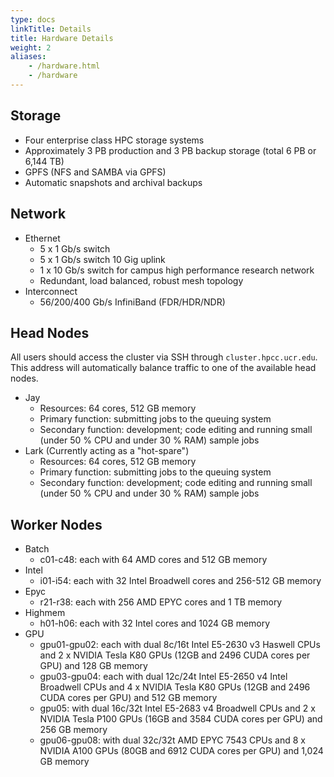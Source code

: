 ```yaml
---
type: docs
linkTitle: Details
title: Hardware Details
weight: 2
aliases:
    - /hardware.html
    - /hardware
---
```


## Storage
* Four enterprise class HPC storage systems
* Approximately 3 PB production and 3 PB backup storage (total 6 PB or 6,144 TB)
* GPFS (NFS and SAMBA via GPFS)
* Automatic snapshots and archival backups

## Network
* Ethernet
    * 5 x 1 Gb/s switch
    * 5 x 1 Gb/s switch 10 Gig uplink
    * 1 x 10 Gb/s switch for campus high performance research network
    * Redundant, load balanced, robust mesh topology
* Interconnect
    * 56/200/400 Gb/s InfiniBand (FDR/HDR/NDR)

## Head Nodes
All users should access the cluster via SSH through `cluster.hpcc.ucr.edu`. This address will automatically balance traffic to one of the available head nodes.

* Jay
    * Resources: 64 cores, 512 GB memory
    * Primary function: submitting jobs to the queuing system
    * Secondary function: development; code editing and running small (under 50 % CPU and under 30 % RAM) sample jobs
* Lark (Currently acting as a "hot-spare")
    * Resources: 64 cores, 512 GB memory
    * Primary function: submitting jobs to the queuing system
    * Secondary function: development; code editing and running small (under 50 % CPU and under 30 % RAM) sample jobs

## Worker Nodes
* Batch
    * c01-c48: each with 64 AMD cores and 512 GB memory
* Intel
    * i01-i54: each with 32 Intel Broadwell cores and 256-512 GB memory
* Epyc
    * r21-r38: each with 256 AMD EPYC cores and 1 TB memory
* Highmem
    * h01-h06: each with 32 Intel cores and 1024 GB memory
* GPU
    * gpu01-gpu02: each with dual 8c/16t Intel E5-2630 v3 Haswell CPUs and 2 x NVIDIA Tesla K80 GPUs (12GB and 2496 CUDA cores per GPU) and 128 GB memory
    * gpu03-gpu04: each with dual 12c/24t Intel E5-2650 v4 Intel Broadwell CPUs and 4 x NVIDIA Tesla K80 GPUs (12GB and 2496 CUDA cores per GPU) and 512 GB memory
    * gpu05: with dual 16c/32t Intel E5-2683 v4 Broadwell CPUs and 2 x NVIDIA Tesla P100 GPUs (16GB and 3584 CUDA cores per GPU) and 256 GB memory
    * gpu06-gpu08: with dual 32c/32t AMD EPYC 7543 CPUs and 8 x NVIDIA A100 GPUs (80GB and 6912 CUDA cores per GPU) and 1,024 GB memory
